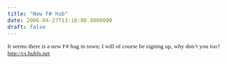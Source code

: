 ```yaml
---
title: "New F# hub"
date: 2006-04-27T13:18:00.0000000
draft: false
---
```


<P class=MsoNormal style="MARGIN: 0in 0in 0pt"><SPAN style="FONT-SIZE: 10pt; FONT-FAMILY: Verdana">It seems there is a new F# hug in town; I will of course be signing up, why don&#8217;t you too?<?xml:namespace prefix = o ns = "urn:schemas-microsoft-com:office:office" /><o:p></o:p></SPAN></P>
<P class=MsoNormal style="MARGIN: 0in 0in 0pt"><SPAN style="FONT-SIZE: 10pt; FONT-FAMILY: Verdana"><A href="http://cs.hubfs.net/">http://cs.hubfs.net</A><o:p></o:p></SPAN></P>
<P class=MsoNormal style="MARGIN: 0in 0in 0pt"><SPAN style="FONT-SIZE: 10pt; FONT-FAMILY: Verdana"><o:p>&nbsp;</o:p></SPAN></P>
